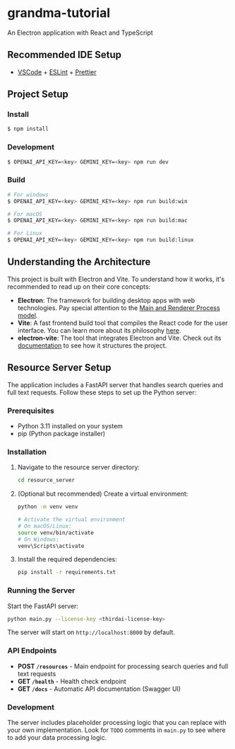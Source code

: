 # grandma-tutorial

An Electron application with React and TypeScript

## Recommended IDE Setup

- [VSCode](https://code.visualstudio.com/) + [ESLint](https://marketplace.visualstudio.com/items?itemName=dbaeumer.vscode-eslint) + [Prettier](https://marketplace.visualstudio.com/items?itemName=esbenp.prettier-vscode)

## Project Setup

### Install

```bash
$ npm install
```

### Development

```bash
$ OPENAI_API_KEY=<key> GEMINI_KEY=<key> npm run dev
```

### Build

```bash
# For windows
$ OPENAI_API_KEY=<key> GEMINI_KEY=<key> npm run build:win

# For macOS
$ OPENAI_API_KEY=<key> GEMINI_KEY=<key> npm run build:mac

# For Linux
$ OPENAI_API_KEY=<key> GEMINI_KEY=<key> npm run build:linux
```

## Understanding the Architecture

This project is built with Electron and Vite. To understand how it works, it's recommended to read up on their core concepts:

-   **Electron**: The framework for building desktop apps with web technologies. Pay special attention to the [Main and Renderer Process model](https://www.electronjs.org/docs/latest/tutorial/process-model).
-   **Vite**: A fast frontend build tool that compiles the React code for the user interface. You can learn more about its philosophy [here](https://vitejs.dev/guide/why.html).
-   **electron-vite**: The tool that integrates Electron and Vite. Check out its [documentation](https://electron-vite.org/) to see how it structures the project.


## Resource Server Setup

The application includes a FastAPI server that handles search queries and full text requests. Follow these steps to set up the Python server:

### Prerequisites

- Python 3.11 installed on your system
- pip (Python package installer)

### Installation

1. Navigate to the resource server directory:
   ```bash
   cd resource_server
   ```

2. (Optional but recommended) Create a virtual environment:
   ```bash
   python -m venv venv
   
   # Activate the virtual environment
   # On macOS/Linux:
   source venv/bin/activate
   # On Windows:
   venv\Scripts\activate
   ```

3. Install the required dependencies:
   ```bash
   pip install -r requirements.txt
   ```

### Running the Server

Start the FastAPI server:
```bash
python main.py --license-key <thirdai-license-key>
```

The server will start on `http://localhost:8000` by default.

### API Endpoints

- **POST `/resources`** - Main endpoint for processing search queries and full text requests
- **GET `/health`** - Health check endpoint
- **GET `/docs`** - Automatic API documentation (Swagger UI)

### Development

The server includes placeholder processing logic that you can replace with your own implementation. Look for `TODO` comments in `main.py` to see where to add your data processing logic.

